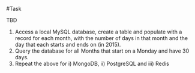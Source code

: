 #Task

TBD

1. Access a local MySQL database, create a table and populate with a record for each month, with the number of days in that month and the day that each starts and ends on (in 2015).
2. Query the database for all Months that start on a Monday and have 30 days.
3. Repeat the above for i) MongoDB, ii) PostgreSQL and iii) Redis
